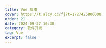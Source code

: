 ```yaml
---
title: Vue 插槽
cover: https://t.alcy.cc/fj?t=1727425800000
order: 21
date: 2024-09-27 16:30
category: 软件开发
tag: Vue
excerpt: false
---
```


